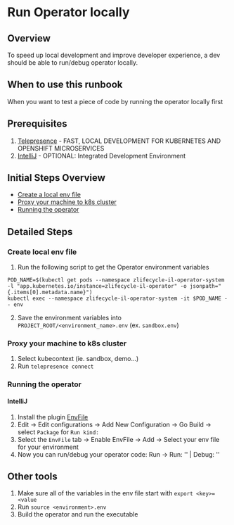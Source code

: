 # Run Operator locally

## Overview

To speed up local development and improve developer experience, a dev should be able to run/debug operator locally.

## When to use this runbook

When you want to test a piece of code by running the operator locally first

## Prerequisites

1. [Telepresence](https://www.telepresence.io/) - FAST, LOCAL DEVELOPMENT FOR KUBERNETES AND OPENSHIFT MICROSERVICES
2. [IntelliJ](https://www.jetbrains.com/idea/) - OPTIONAL: Integrated Development Environment

## Initial Steps Overview

- [Create a local env file](#create-local-env-file)
- [Proxy your machine to k8s cluster](#proxy-your-machine-to-k8s-cluster)
- [Running the operator](#running-the-operator)

## Detailed Steps

### Create local env file
1. Run the following script to get the Operator environment variables
```shell script
POD_NAME=$(kubectl get pods --namespace zlifecycle-il-operator-system -l "app.kubernetes.io/instance=zlifecycle-il-operator" -o jsonpath="{.items[0].metadata.name}")
kubectl exec --namespace zlifecycle-il-operator-system -it $POD_NAME -- env
```
2. Save the environment variables into `PROJECT_ROOT/<environment_name>.env` (ex. `sandbox.env`)

### Proxy your machine to k8s cluster
1. Select kubecontext (ie. sandbox, demo...)
2. Run `telepresence connect`

### Running the operator

#### IntelliJ
1. Install the plugin [EnvFile](https://plugins.jetbrains.com/plugin/7861-envfile)
2. Edit -> Edit configurations -> Add New Configuration -> Go Build -> select `Package` for `Run kind:`
3. Select the `EnvFile` tab -> Enable EnvFile -> Add -> Select your env file for your environment
4. Now you can run/debug your operator code: Run -> Run: '<configuration-name>' | Debug: '<configuration-name>'

## Other tools
1. Make sure all of the variables in the env file start with `export <key>=<value`
2. Run `source <environment>.env`
3. Build the operator and run the executable
